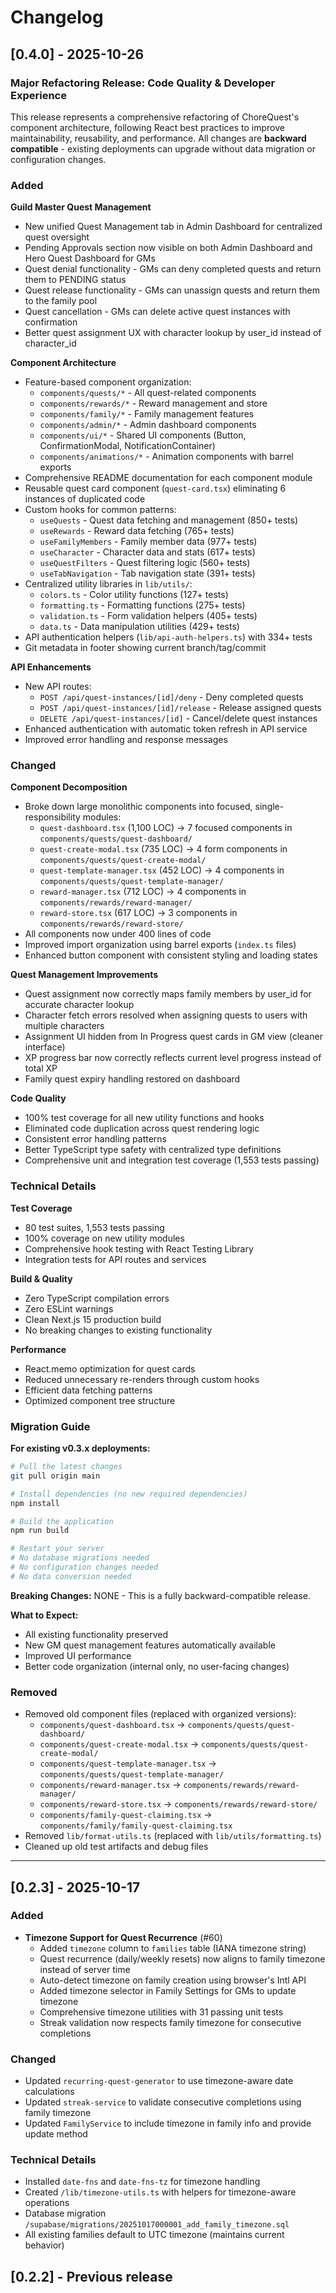 # Changelog

## [0.4.0] - 2025-10-26

### Major Refactoring Release: Code Quality & Developer Experience

This release represents a comprehensive refactoring of ChoreQuest's component architecture, following React best practices to improve maintainability, reusability, and performance. All changes are **backward compatible** - existing deployments can upgrade without data migration or configuration changes.

### Added

**Guild Master Quest Management**
- New unified Quest Management tab in Admin Dashboard for centralized quest oversight
- Pending Approvals section now visible on both Admin Dashboard and Hero Quest Dashboard for GMs
- Quest denial functionality - GMs can deny completed quests and return them to PENDING status
- Quest release functionality - GMs can unassign quests and return them to the family pool
- Quest cancellation - GMs can delete active quest instances with confirmation
- Better quest assignment UX with character lookup by user_id instead of character_id

**Component Architecture**
- Feature-based component organization:
  - `components/quests/*` - All quest-related components
  - `components/rewards/*` - Reward management and store
  - `components/family/*` - Family management features
  - `components/admin/*` - Admin dashboard components
  - `components/ui/*` - Shared UI components (Button, ConfirmationModal, NotificationContainer)
  - `components/animations/*` - Animation components with barrel exports
- Comprehensive README documentation for each component module
- Reusable quest card component (`quest-card.tsx`) eliminating 6 instances of duplicated code
- Custom hooks for common patterns:
  - `useQuests` - Quest data fetching and management (850+ tests)
  - `useRewards` - Reward data fetching (765+ tests)
  - `useFamilyMembers` - Family member data (977+ tests)
  - `useCharacter` - Character data and stats (617+ tests)
  - `useQuestFilters` - Quest filtering logic (560+ tests)
  - `useTabNavigation` - Tab navigation state (391+ tests)
- Centralized utility libraries in `lib/utils/`:
  - `colors.ts` - Color utility functions (127+ tests)
  - `formatting.ts` - Formatting functions (275+ tests)
  - `validation.ts` - Form validation helpers (405+ tests)
  - `data.ts` - Data manipulation utilities (429+ tests)
- API authentication helpers (`lib/api-auth-helpers.ts`) with 334+ tests
- Git metadata in footer showing current branch/tag/commit

**API Enhancements**
- New API routes:
  - `POST /api/quest-instances/[id]/deny` - Deny completed quests
  - `POST /api/quest-instances/[id]/release` - Release assigned quests
  - `DELETE /api/quest-instances/[id]` - Cancel/delete quest instances
- Enhanced authentication with automatic token refresh in API service
- Improved error handling and response messages

### Changed

**Component Decomposition**
- Broke down large monolithic components into focused, single-responsibility modules:
  - `quest-dashboard.tsx` (1,100 LOC) → 7 focused components in `components/quests/quest-dashboard/`
  - `quest-create-modal.tsx` (735 LOC) → 4 form components in `components/quests/quest-create-modal/`
  - `quest-template-manager.tsx` (452 LOC) → 4 components in `components/quests/quest-template-manager/`
  - `reward-manager.tsx` (712 LOC) → 4 components in `components/rewards/reward-manager/`
  - `reward-store.tsx` (617 LOC) → 3 components in `components/rewards/reward-store/`
- All components now under 400 lines of code
- Improved import organization using barrel exports (`index.ts` files)
- Enhanced button component with consistent styling and loading states

**Quest Management Improvements**
- Quest assignment now correctly maps family members by user_id for accurate character lookup
- Character fetch errors resolved when assigning quests to users with multiple characters
- Assignment UI hidden from In Progress quest cards in GM view (cleaner interface)
- XP progress bar now correctly reflects current level progress instead of total XP
- Family quest expiry handling restored on dashboard

**Code Quality**
- 100% test coverage for all new utility functions and hooks
- Eliminated code duplication across quest rendering logic
- Consistent error handling patterns
- Better TypeScript type safety with centralized type definitions
- Comprehensive unit and integration test coverage (1,553 tests passing)

### Technical Details

**Test Coverage**
- 80 test suites, 1,553 tests passing
- 100% coverage on new utility modules
- Comprehensive hook testing with React Testing Library
- Integration tests for API routes and services

**Build & Quality**
- Zero TypeScript compilation errors
- Zero ESLint warnings
- Clean Next.js 15 production build
- No breaking changes to existing functionality

**Performance**
- React.memo optimization for quest cards
- Reduced unnecessary re-renders through custom hooks
- Efficient data fetching patterns
- Optimized component tree structure

### Migration Guide

**For existing v0.3.x deployments:**

```bash
# Pull the latest changes
git pull origin main

# Install dependencies (no new required dependencies)
npm install

# Build the application
npm run build

# Restart your server
# No database migrations needed
# No configuration changes needed
# No data conversion needed
```

**Breaking Changes:** NONE - This is a fully backward-compatible release.

**What to Expect:**
- All existing functionality preserved
- New GM quest management features automatically available
- Improved UI performance
- Better code organization (internal only, no user-facing changes)

### Removed

- Removed old component files (replaced with organized versions):
  - `components/quest-dashboard.tsx` → `components/quests/quest-dashboard/`
  - `components/quest-create-modal.tsx` → `components/quests/quest-create-modal/`
  - `components/quest-template-manager.tsx` → `components/quests/quest-template-manager/`
  - `components/reward-manager.tsx` → `components/rewards/reward-manager/`
  - `components/reward-store.tsx` → `components/rewards/reward-store/`
  - `components/family-quest-claiming.tsx` → `components/family/family-quest-claiming.tsx`
- Removed `lib/format-utils.ts` (replaced with `lib/utils/formatting.ts`)
- Cleaned up old test artifacts and debug files

---

## [0.2.3] - 2025-10-17

### Added
- **Timezone Support for Quest Recurrence** (#60)
  - Added `timezone` column to `families` table (IANA timezone string)
  - Quest recurrence (daily/weekly resets) now aligns to family timezone instead of server time
  - Auto-detect timezone on family creation using browser's Intl API
  - Added timezone selector in Family Settings for GMs to update timezone
  - Comprehensive timezone utilities with 31 passing unit tests
  - Streak validation now respects family timezone for consecutive completions

### Changed
- Updated `recurring-quest-generator` to use timezone-aware date calculations
- Updated `streak-service` to validate consecutive completions using family timezone
- Updated `FamilyService` to include timezone in family info and provide update method

### Technical Details
- Installed `date-fns` and `date-fns-tz` for timezone handling
- Created `/lib/timezone-utils.ts` with helpers for timezone-aware operations
- Database migration `/supabase/migrations/20251017000001_add_family_timezone.sql`
- All existing families default to UTC timezone (maintains current behavior)

## [0.2.2] - Previous release
